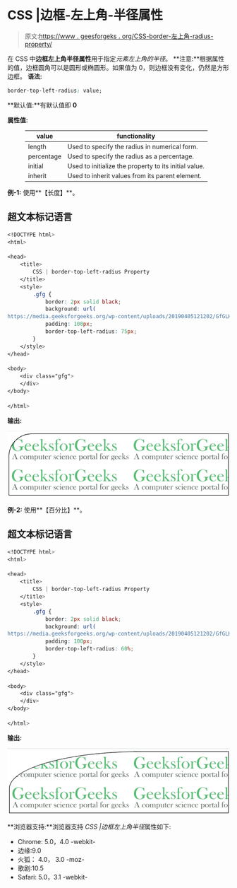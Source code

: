 # CSS |边框-左上角-半径属性

> 原文:[https://www . geesforgeks . org/CSS-border-左上角-radius-property/](https://www.geeksforgeeks.org/css-border-top-left-radius-property/)

在 CSS 中**边框左上角半径属性**用于指定*元素左上角的半径*。
**注意:**根据属性的值，边框圆角可以是圆形或椭圆形。如果值为 0，则边框没有变化，仍然是方形边框。
**语法:**

```css
border-top-left-radius: value;
```

**默认值:**有默认值即 **0**

**属性值:**

<figure class="table">

| value | functionality |
| --- | --- |
| length | Used to specify the radius in numerical form. |
| percentage | Used to specify the radius as a percentage. |
| initial | Used to initialize the property to its initial value. |
| inherit | Used to inherit values from its parent element. |

</figure>

**例-1:** 使用**【长度】**。

## 超文本标记语言

```css
<!DOCTYPE html>
<html>

<head>
    <title>
        CSS | border-top-left-radius Property
    </title>
    <style>
        .gfg {
            border: 2px solid black;
            background: url(
https://media.geeksforgeeks.org/wp-content/uploads/20190405121202/GfGLH.png);
            padding: 100px;
            border-top-left-radius: 75px;
        }
    </style>
</head>

<body>
    <div class="gfg">
    </div>
</body>

</html>
```

**输出:**

![](img/3e166c0a763c36d6feb595f21eb28448.png)

**例-2:** 使用**【百分比】**。

## 超文本标记语言

```css
<!DOCTYPE html>
<html>

<head>
    <title>
        CSS | border-top-left-radius Property
    </title>
    <style>
        .gfg {
            border: 2px solid black;
            background: url(
https://media.geeksforgeeks.org/wp-content/uploads/20190405121202/GfGLH.png);
            padding: 100px;
            border-top-left-radius: 60%;
        }
    </style>
</head>

<body>
    <div class="gfg">
    </div>
</body>

</html>
```

**输出:**

![](img/bba1adcde7fe76fe3b3b9fd000276add.png)

**浏览器支持:**浏览器支持 *CSS |边框左上角半径*属性如下:

*   Chrome: 5.0，4.0 -webkit-
*   边缘:9.0
*   火狐： 4.0， 3.0 -moz-
*   歌剧:10.5
*   Safari: 5.0，3.1 -webkit-
